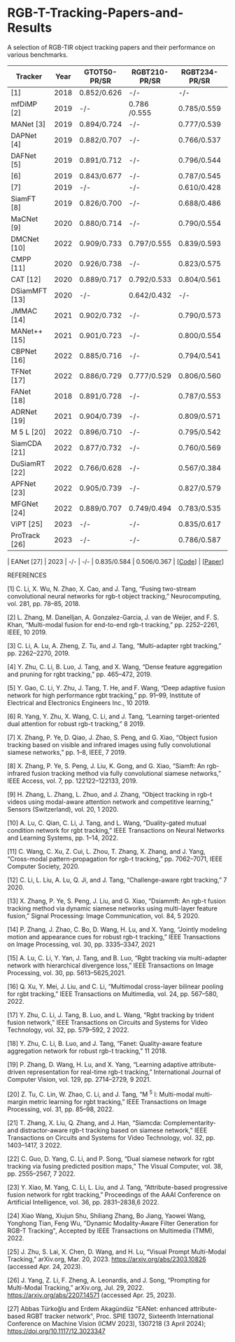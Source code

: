 # RGB-T-Tracking-Papers-and-Results
A selection of RGB-TIR object tracking papers and their performance on various benchmarks.

| **Tracker**    | Year | **GTOT50-PR/SR** | **RGBT210-PR/SR** | **RGBT234-PR/SR** | **LasHeR-PR/SR** | Code                                                           | Paper                                                                                                                                                                 |
|----------------|------|------------------|-------------------|-------------------|------------------|----------------------------------------------------------------|-----------------------------------------------------------------------------------------------------------------------------------------------------------------------|
| [1]            | 2018 | 0.852/0.626      | -/-               | -/-               | -/-              | [[Code]]                                                       | [[Paper](https://doi.org/10.1016/j.neucom.2017.11.068)]                                                                                                                                                             |
| mfDiMP [2]     | 2019 | -/-          | 0.786 /0.555       | 0.785/0.559       | 0.447/0.344           | [[Code](https://github.com/zhanglichao/end2end_rgbt_tracking)] | [[Paper](https://arxiv.org/pdf/1908.11714v1.pdf)]                                                                                                                     |
| MANet [3]      | 2019 | 0.894/0.724      | -/-               | 0.777/0.539       | 0.457/0.33       | [[Code](https://github.com/Alexadlu/MANet)]                    | [[Paper](https://ieeexplore.ieee.org/document/9022360)]                                                                                                               |
| DAPNet [4]     | 2019 | 0.882/0.707      | -/-               | 0.766/0.537       | 0.431/0.314      | [[Code]]                                                       | [[Paper](http://dx.doi.org/10.1145/3343031.3350928)]                                                                                                                  |
| DAFNet [5]     | 2019 | 0.891/0.712      | -/-               | 0.796/0.544       | 0.449/0.311      | [[Code](https://github.com/mjt1312/DAFNet)]                    | [[Paper](https://openaccess.thecvf.com/content_ICCVW_2019/papers/VISDrone/Gao_Deep_Adaptive_Fusion_Network_for_High_Performance_RGBT_Tracking_ICCVW_2019_paper.pdf)]  |
| [6]            | 2019 | 0.843/0.677      | -/-               | 0.787/0.545       | -/-              | [[Code]]                                                       | [[Paper](http://dx.doi.org/10.1109/ICIP.2019.8803528)]                                                                                                                                                             |
| [7]            | 2019 | -/-              | -/-               | 0.610/0.428       | -/-              | [[Code]]                                                       | [[Paper](http://dx.doi.org/10.23919/FUSION43075.2019.9011253)]                                                                                                                                                             |
| SiamFT [8]     | 2019 | 0.826/0.700      | -/-               | 0.688/0.486       | -/-              | [[Code]]                                                       | [[Paper](http://dx.doi.org/10.1109/ACCESS.2019.2936914)]                                                                                                              |
| MaCNet [9]     | 2020 | 0.880/0.714      | -/-               | 0.790/0.554       | 0.483/0.352      | [[Code]]                                                       | [[Paper](http://dx.doi.org/10.3390/s20020393)]                                                                                                                        |
| DMCNet [10]    | 2022 | 0.909/0.733      | 0.797/0.555       | 0.839/0.593       | 0.491/0.357      | [[Code]]                                                       | [[Paper](https://ieeexplore.ieee.org/stamp/stamp.jsp?tp=&arnumber=9737634)]                                                                                           |
| CMPP [11]      | 2020 | 0.926/0.738      | -/-               | 0.823/0.575       | -/-              | [[Code]]                                                       | [[Paper](http://dx.doi.org/10.1109/CVPR42600.2020.00709)]                                                                                                             |
| CAT [12]       | 2020 | 0.889/0.717      | 0.792/0.533       | 0.804/0.561       | 0.451/0.317      | [[Code](https://github.com/liulei970507/CAT)]                                                       | [[Paper](http://arxiv.org/abs/2007.13143)]                                                                                                                            |
| DSiamMFT [13]  | 2020 | -/-              | 0.642/0.432       | -/-               | -/-              | [[Code]]                                                       | [[Paper](http://dx.doi.org/10.1016/j.image.2019.115756)]                                                                                                              |
| JMMAC [14]     | 2021 | 0.902/0.732      | -/-               | 0.790/0.573       | -/-              | [[Code]]                                                       | [[Paper](http://dx.doi.org/10.1109/TIP.2021.3060862)]                                                                                                                 |
| MANet++ [15]   | 2021 | 0.901/0.723      | -/-               | 0.800/0.554       | 0.467/0.317      | [[Code]]                                                       | [[Paper](https://arxiv.org/pdf/2011.07189.pdf)]                                                                                                                       |
| CBPNet [16]    | 2022 | 0.885/0.716      | -/-               | 0.794/0.541       | -/-              | [[Code]]                                                       | [[Paper](http://dx.doi.org/10.1109/TMM.2021.3055362)]                                                                                                                 |
| TFNet [17]     | 2022 | 0.886/0.729      | 0.777/0.529       | 0.806/0.560       | -/-              | [[Code]]                                                       | [[Paper](http://dx.doi.org/10.1109/TCSVT.2021.3067997)]                                                                                                               |
| FANet [18]     | 2018 | 0.891/0.728      | -/-               | 0.787/0.553       | 0.442/0.309      | [[Code]]                                                       | [[Paper](http://dx.doi.org/10.1109/TIV.2020.2980735)]                                                                                                                 |
| ADRNet [19]    | 2021 | 0.904/0.739      | -/-               | 0.809/0.571       | -/-              | [[Code](https://github.com/zhang-pengyu/ADRNet)]                                                       | [[Paper](http://dx.doi.org/10.1007/s11263-021-01495-3)]                                                                                                               |
| M 5 L [20]     | 2022 | 0.896/0.710      | -/-               | 0.795/0.542       | -/-              | [[Code]]                                                       | [[Paper](http://dx.doi.org/10.1109/TIP.2021.3125504)]                                                                                                                 |
| SiamCDA [21]   | 2022 | 0.877/0.732      | -/-               | 0.760/0.569       | -/-              | [[Code]]                                                       | [[Paper](http://dx.doi.org/10.1109/TCSVT.2021.3072207)]                                                                                                               |
| DuSiamRT [22]  | 2022 | 0.766/0.628      | -/-               | 0.567/0.384       | -/-              | [[Code]]                                                       | [[Paper](http://dx.doi.org/10.1007/s00371-021-02131-4)]                                                                                                               |
| APFNet [23]    | 2022 | 0.905/0.739      | -/-               | 0.827/0.579       | 0.500/0.362      | [[Code](https://github.com/yangmengmeng1997/APFNet)]           | [[Paper](https://doi.org/10.1609/aaai.v36i3.20187)]                                                                                                                   |
| MFGNet [24]    | 2022 | 0.889/0.707     | 0.749/0.494               | 0.783/0.535       | -/-       | [[Code](https://github.com/wangxiao5791509/MFG_RGBT_Tracking_PyTorch)]           | [[Paper](https://doi.org/10.48550/arXiv.2107.10433)]                                       |
| ViPT [25]    | 2023 |   -/-   |       -/-        | 0.835/0.617      | 0.651/0.525       | [[Code](https://github.com/jiawen-zhu/ViPT)]           | [[Paper](https://doi.org/10.48550/arXiv.2303.10826)]                                       |
| ProTrack [26]    | 2023 |   -/-   |       -/-        |    0.786/0.587   | 0.509/0.421       | [[Code]]           | [[Paper](https://doi.org/10.48550/arXiv.2207.14571)]                                       |

| EANet [27]    | 2023 |   -/-   |       -/-        |    0.835/0.584   | 0.506/0.367       | [[Code](https://github.com/abbasturkoglu/EANet)]           | [[Paper](https://arxiv.org/abs/2307.01893)]     


REFERENCES

[1] C. Li, X. Wu, N. Zhao, X. Cao, and J. Tang, “Fusing two-stream convolutional neural networks for rgb-t object tracking,” Neurocomputing, vol. 281, pp. 78–85, 2018.

[2] L. Zhang, M. Danelljan, A. Gonzalez-Garcia, J. van de Weijer, and F. S. Khan, “Multi-modal fusion for end-to-end rgb-t tracking,” pp. 2252–2261, IEEE, 10 2019.

[3] C. Li, A. Lu, A. Zheng, Z. Tu, and J. Tang, “Multi-adapter rgbt tracking,” pp. 2262–2270, 2019.

[4] Y. Zhu, C. Li, B. Luo, J. Tang, and X. Wang, “Dense feature aggregation and pruning for rgbt tracking,” pp. 465–472, 2019.

[5] Y. Gao, C. Li, Y. Zhu, J. Tang, T. He, and F. Wang, “Deep adaptive fusion network for high performance rgbt tracking,” pp. 91–99, Institute of Electrical and Electronics Engineers Inc., 10 2019.

[6] R. Yang, Y. Zhu, X. Wang, C. Li, and J. Tang, “Learning target-oriented dual attention for robust rgb-t tracking,” 8 2019.

[7] X. Zhang, P. Ye, D. Qiao, J. Zhao, S. Peng, and G. Xiao, “Object fusion tracking based on visible and infrared images using fully convolutional siamese networks,” pp. 1–8, IEEE, 7 2019.

[8] X. Zhang, P. Ye, S. Peng, J. Liu, K. Gong, and G. Xiao, “Siamft: An rgb-infrared fusion tracking method via fully convolutional siamese networks,” IEEE Access, vol. 7, pp. 122122–122133, 2019.

[9] H. Zhang, L. Zhang, L. Zhuo, and J. Zhang, “Object tracking in rgb-t videos using modal-aware attention network and competitive learning,” Sensors (Switzerland), vol. 20, 1 2020.

[10] A. Lu, C. Qian, C. Li, J. Tang, and L. Wang, “Duality-gated mutual condition network for rgbt tracking,” IEEE Transactions on Neural Networks and Learning Systems, pp. 1–14, 2022.

[11] C. Wang, C. Xu, Z. Cui, L. Zhou, T. Zhang, X. Zhang, and J. Yang, “Cross-modal pattern-propagation for rgb-t tracking,” pp. 7062–7071, IEEE Computer Society, 2020.

[12] C. Li, L. Liu, A. Lu, Q. Ji, and J. Tang, “Challenge-aware rgbt tracking,” 7 2020.

[13] X. Zhang, P. Ye, S. Peng, J. Liu, and G. Xiao, “Dsiammft: An rgb-t fusion tracking method via dynamic siamese networks using multi-layer feature fusion,” Signal Processing: Image Communication, vol. 84, 5 2020.

[14] P. Zhang, J. Zhao, C. Bo, D. Wang, H. Lu, and X. Yang, “Jointly modeling motion and appearance cues for robust rgb-t tracking,” IEEE Transactions on Image Processing, vol. 30, pp. 3335–3347, 2021

[15] A. Lu, C. Li, Y. Yan, J. Tang, and B. Luo, “Rgbt tracking via multi-adapter network with hierarchical divergence loss,” IEEE Transactions on Image Processing, vol. 30, pp. 5613–5625,2021.

[16] Q. Xu, Y. Mei, J. Liu, and C. Li, “Multimodal cross-layer bilinear pooling for rgbt tracking,” IEEE Transactions on Multimedia, vol. 24, pp. 567–580, 2022.

[17] Y. Zhu, C. Li, J. Tang, B. Luo, and L. Wang, “Rgbt tracking by trident fusion network,” IEEE Transactions on Circuits and Systems for Video Technology, vol. 32, pp. 579–592, 2 2022.

[18] Y. Zhu, C. Li, B. Luo, and J. Tang, “Fanet: Quality-aware feature aggregation network for robust rgb-t tracking,” 11 2018.

[19] P. Zhang, D. Wang, H. Lu, and X. Yang, “Learning adaptive attribute-driven representation for real-time rgb-t tracking,” International Journal of Computer Vision, vol. 129, pp. 2714–2729, 9 2021.

[20] Z. Tu, C. Lin, W. Zhao, C. Li, and J. Tang, “M <sup>5</sup> l: Multi-modal multi-margin metric learning for rgbt tracking,” IEEE Transactions on Image Processing, vol. 31, pp. 85–98, 2022.

[21] T. Zhang, X. Liu, Q. Zhang, and J. Han, “Siamcda: Complementarity- and distractor-aware rgb-t tracking based on siamese network,” IEEE Transactions on Circuits and Systems for Video Technology, vol. 32, pp. 1403–1417, 3 2022.

[22] C. Guo, D. Yang, C. Li, and P. Song, “Dual siamese network for rgbt tracking via fusing predicted position maps,” The Visual Computer, vol. 38, pp. 2555–2567, 7 2022.

[23] Y. Xiao, M. Yang, C. Li, L. Liu, and J. Tang, “Attribute-based progressive fusion network for rgbt tracking,” Proceedings of the AAAI Conference on Artificial Intelligence, vol. 36, pp. 2831–2838,6 2022.

[24] Xiao Wang, Xiujun Shu, Shiliang Zhang, Bo Jiang, Yaowei Wang, Yonghong Tian, Feng Wu, "Dynamic Modality-Aware Filter Generation for RGB-T Tracking", Accepted by IEEE Transactions on Multimedia (TMM), 2022.

[25] J. Zhu, S. Lai, X. Chen, D. Wang, and H. Lu, “Visual Prompt Multi-Modal Tracking,” arXiv.org, Mar. 20, 2023. https://arxiv.org/abs/2303.10826 (accessed Apr. 24, 2023).
  
[26] J. Yang, Z. Li, F. Zheng, A. Leonardis, and J. Song, “Prompting for Multi-Modal Tracking,” arXiv.org, Jul. 29, 2022. https://arxiv.org/abs/2207.14571 (accessed Apr. 25, 2023).
  
[27] Abbas Türkoğlu and Erdem Akagündüz "EANet: enhanced attribute-based RGBT tracker network", Proc. SPIE 13072, Sixteenth International Conference on Machine Vision (ICMV 2023), 1307218 (3 April 2024); https://doi.org/10.1117/12.3023347
